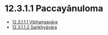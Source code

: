 

# 12.3.1.1 Paccayānuloma

* [12.3.1.1.1 Vibhaṅgavāra](12.3.1.1/12.3.1.1.1.md)
* [12.3.1.1.2 Saṅkhyāvāra](12.3.1.1/12.3.1.1.2.md)



